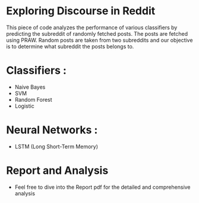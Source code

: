 # Exploring Discourse in Reddit

This piece of code analyzes the performance of various classifiers by predicting the subreddit of randomly fetched posts.
The posts are fetched using PRAW. Random posts are taken from two subreddits and our objective is to determine what subreddit the posts belongs to.

# Classifiers :

  * Naive Bayes
  * SVM
  * Random Forest
  * Logistic
# Neural Networks :
  * LSTM (Long Short-Term Memory)

# Report and Analysis
  * Feel free to dive into the Report pdf for the detailed and comprehensive analysis
  
